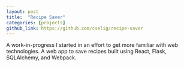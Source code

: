 ```yaml
---
layout: post
title:  "Recipe Saver"
categories: [projects]
github_link: https://github.com/cselig/recipe-saver
---
```


A work-in-progress I started in an effort to get more familiar with web technologies. A web app to save recipes built using React, Flask, SQLAlchemy, and Webpack.
